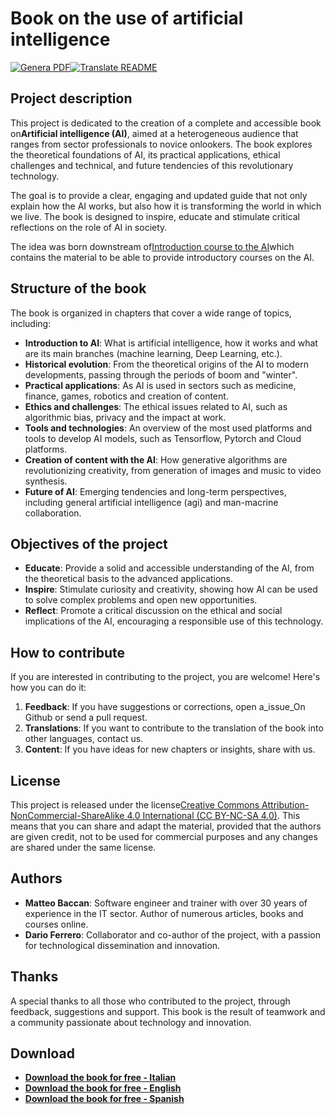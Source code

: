 # Book on the use of artificial intelligence

[![Genera PDF](https://github.com/matteobaccan/CorsoAIBook/actions/workflows/generatepdf.yml/badge.svg)](https://github.com/matteobaccan/CorsoAIBook/actions/workflows/generatepdf.yml)[![Translate README](https://github.com/matteobaccan/CorsoAIBook/actions/workflows/translatereadme.yml/badge.svg)](https://github.com/matteobaccan/CorsoAIBook/actions/workflows/translatereadme.yml)

## Project description

This project is dedicated to the creation of a complete and accessible book on**Artificial intelligence (AI)**, aimed at a heterogeneous audience that ranges from sector professionals to novice onlookers. The book explores the theoretical foundations of AI, its practical applications, ethical challenges and technical, and future tendencies of this revolutionary technology.

The goal is to provide a clear, engaging and updated guide that not only explain how the AI ​​works, but also how it is transforming the world in which we live. The book is designed to inspire, educate and stimulate critical reflections on the role of AI in society.

The idea was born downstream of[Introduction course to the AI](https://github.com/matteobaccan/CorsoAI)which contains the material to be able to provide introductory courses on the AI.

## Structure of the book

The book is organized in chapters that cover a wide range of topics, including:

-   **Introduction to AI**: What is artificial intelligence, how it works and what are its main branches (machine learning, Deep Learning, etc.).
-   **Historical evolution**: From the theoretical origins of the AI ​​to modern developments, passing through the periods of boom and "winter".
-   **Practical applications**: As AI is used in sectors such as medicine, finance, games, robotics and creation of content.
-   **Ethics and challenges**: The ethical issues related to AI, such as algorithmic bias, privacy and the impact at work.
-   **Tools and technologies**: An overview of the most used platforms and tools to develop AI models, such as Tensorflow, Pytorch and Cloud platforms.
-   **Creation of content with the AI**: How generative algorithms are revolutionizing creativity, from generation of images and music to video synthesis.
-   **Future of AI**: Emerging tendencies and long-term perspectives, including general artificial intelligence (agi) and man-macrine collaboration.

## Objectives of the project

-   **Educate**: Provide a solid and accessible understanding of the AI, from the theoretical basis to the advanced applications.
-   **Inspire**: Stimulate curiosity and creativity, showing how AI can be used to solve complex problems and open new opportunities.
-   **Reflect**: Promote a critical discussion on the ethical and social implications of the AI, encouraging a responsible use of this technology.

## How to contribute

If you are interested in contributing to the project, you are welcome! Here's how you can do it:

1.  **Feedback**: If you have suggestions or corrections, open a_issue_On Github or send a pull request.
2.  **Translations**: If you want to contribute to the translation of the book into other languages, contact us.
3.  **Content**: If you have ideas for new chapters or insights, share with us.

## License

This project is released under the license[Creative Commons Attribution-NonCommercial-ShareAlike 4.0 International (CC BY-NC-SA 4.0)](https://creativecommons.org/licenses/by-nc-sa/4.0/). This means that you can share and adapt the material, provided that the authors are given credit, not to be used for commercial purposes and any changes are shared under the same license.

## Authors

-   **Matteo Baccan**: Software engineer and trainer with over 30 years of experience in the IT sector. Author of numerous articles, books and courses online.
-   **Dario Ferrero**: Collaborator and co-author of the project, with a passion for technological dissemination and innovation.

## Thanks

A special thanks to all those who contributed to the project, through feedback, suggestions and support. This book is the result of teamwork and a community passionate about technology and innovation.

## Download

-   **[Download the book for free - Italian](https://github.com/matteobaccan/CorsoAIBook/raw/refs/heads/main/book/Corso_AI_Book-it.pdf)**
-   **[Download the book for free - English](https://github.com/matteobaccan/CorsoAIBook/raw/refs/heads/main/book/Corso_AI_Book-en.pdf)**
-   **[Download the book for free - Spanish](https://github.com/matteobaccan/CorsoAIBook/raw/refs/heads/main/book/Corso_AI_Book-es.pdf)**
